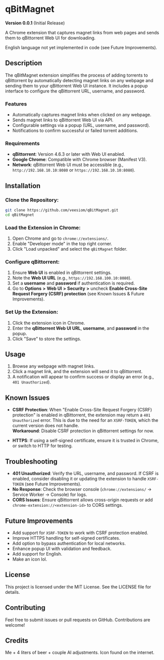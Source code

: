 
# qBitMagnet
**Version 0.0.1** (Initial Release)

A Chrome extension that captures magnet links from web pages and sends them to qBittorrent Web UI for downloading.

English language not yet implemented in code (see Future Improvements).

## Description

The qBitMagnet extension simplifies the process of adding torrents to qBittorrent by automatically detecting magnet links on any webpage and sending them to your qBittorrent Web UI instance. It includes a popup interface to configure the qBittorrent URL, username, and password.

### Features

- Automatically captures magnet links when clicked on any webpage.
- Sends magnet links to qBittorrent Web UI via API.
- Configurable settings via a popup (URL, username, and password).
- Notifications to confirm successful or failed torrent additions.

### Requirements

- **qBittorrent**: Version 4.6.3 or later with Web UI enabled.
- **Google Chrome**: Compatible with Chrome browser (Manifest V3).
- **Network**: qBittorrent Web UI must be accessible (e.g., `http://192.168.10.10:8080` or `https://192.168.10.10:8080`).

## Installation

### Clone the Repository:

```bash
git clone https://github.com/veesiom/qBitMagnet.git
cd qBitMagnet
```

### Load the Extension in Chrome:

1. Open Chrome and go to `chrome://extensions/`.
2. Enable "Developer mode" in the top right corner.
3. Click "Load unpacked" and select the `qBitMagnet` folder.

### Configure qBittorrent:

1. Ensure **Web UI** is enabled in qBittorrent settings.
2. Note the **Web UI URL** (e.g., `https://192.168.100.10:8080`).
3. Set a **username** and **password** if authentication is required.
4. Go to **Options** **>** **Web UI** **>** **Security** **>** uncheck **Enable Cross-Site Request Forgery (CSRF) protection** (see Known Issues & Future Improvements).

### Set Up the Extension:

1. Click the extension icon in Chrome.
2. Enter the **qBittorrent Web UI URL**, **username**, and **password** in the popup.
3. Click "Save" to store the settings.

## Usage

1. Browse any webpage with magnet links.
2. Click a magnet link, and the extension will send it to qBittorrent.
3. A notification will appear to confirm success or display an error (e.g., `401 Unauthorized`).

## Known Issues

- **CSRF Protection**: When "Enable Cross-Site Request Forgery (CSRF) protection" is enabled in qBittorrent, the extension may return a `401 Unauthorized` error. This is due to the need for an `XSRF-TOKEN`, which the current version does not handle.  
  **Workaround**: Disable CSRF protection in qBittorrent settings for now.
  
- **HTTPS**: If using a self-signed certificate, ensure it is trusted in Chrome, or switch to HTTP for testing.

## Troubleshooting

- **401 Unauthorized**: Verify the URL, username, and password. If CSRF is enabled, consider disabling it or updating the extension to handle `XSRF-TOKEN` (see Future Improvements).
- **No Response**: Check the browser console (`chrome://extensions/` → Service Worker → Console) for logs.
- **CORS Issues**: Ensure qBittorrent allows cross-origin requests or add `chrome-extension://<extension-id>` to CORS settings.

## Future Improvements

- Add support for `XSRF-TOKEN` to work with CSRF protection enabled.
- Improve HTTPS handling for self-signed certificates.
- Add option to bypass authentication for local networks.
- Enhance popup UI with validation and feedback.
- Add support for English.
- Make an icon lol.

## License

This project is licensed under the MIT License. See the LICENSE file for details.

## Contributing

Feel free to submit issues or pull requests on GitHub. Contributions are welcome!

## Credits

Me + 4 liters of beer + couple AI adjustments.
Icon found on the internet.
